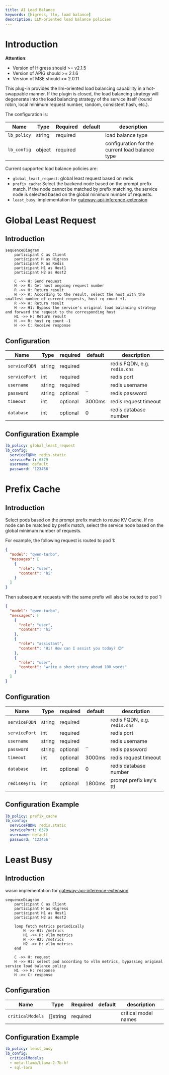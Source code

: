 ```yaml
---
title: AI Load Balance
keywords: [higress, llm, load balance]
description: LLM-oriented load balance policies
---
```


# Introduction

**Attention**: 
- Version of Higress should >= v2.1.5
- Version of APIG should >= 2.1.6
- Version of MSE should >= 2.0.11

This plug-in provides the llm-oriented load balancing capability in a hot-swappable manner. If the plugin is closed, the load balancing strategy will degenerate into the load balancing strategy of the service itself (round robin, local minimum request number, random, consistent hash, etc.).

The configuration is:

| Name                | Type         | Required          | default       | description                                 |
|--------------------|-----------------|------------------|-------------|-------------------------------------|
| `lb_policy`      | string          | required              |             | load balance type    |
| `lb_config`      | object          | required              |             | configuration for the current load balance type    |

Current supported load balance policies are:

- `global_least_request`: global least request based on redis
- `prefix_cache`: Select the backend node based on the prompt prefix match. If the node cannot be matched by prefix matching, the service node is selected based on the global minimum number of requests.
- `least_busy`: implementation for [gateway-api-inference-extension](https://github.com/kubernetes-sigs/gateway-api-inference-extension/blob/main/README.md)

# Global Least Request
## Introduction

```mermaid
sequenceDiagram
	participant C as Client
	participant H as Higress
	participant R as Redis
	participant H1 as Host1
	participant H2 as Host2

	C ->> H: Send request
	H ->> R: Get host ongoing request number
	R ->> H: Return result
	H ->> R: According to the result, select the host with the smallest number of current requests, host rq count +1.
	R ->> H: Return result
	H ->> H1: Bypass the service's original load balancing strategy and forward the request to the corresponding host
	H1 ->> H: Return result
	H ->> R: host rq count -1
	H ->> C: Receive response
```

## Configuration

| Name                | Type         | required          | default       | description                                 |
|--------------------|-----------------|------------------|-------------|-------------------------------------|
| `serviceFQDN`      | string          | required              |             | redis FQDN, e.g.  `redis.dns`    |
| `servicePort`      | int             | required              |             | redis port                      |
| `username`         | string          | required              |             | redis username                         |
| `password`         | string          | optional              | ``          | redis password                           |
| `timeout`          | int             | optional              | 3000ms      | redis request timeout                    |
| `database`         | int             | optional              | 0           | redis database number                      |

## Configuration Example

```yaml
lb_policy: global_least_request
lb_config:
  serviceFQDN: redis.static
  servicePort: 6379
  username: default
  password: '123456'
```

# Prefix Cache
## Introduction
Select pods based on the prompt prefix match to reuse KV Cache. If no node can be matched by prefix match, select the service node based on the global minimum number of requests.

For example, the following request is routed to pod 1:

```json
{
  "model": "qwen-turbo",
  "messages": [
    {
      "role": "user",
      "content": "hi"
    }
  ]
}
```

Then subsequent requests with the same prefix will also be routed to pod 1:

```json
{
  "model": "qwen-turbo",
  "messages": [
    {
      "role": "user",
      "content": "hi"
    },
    {
      "role": "assistant",
      "content": "Hi! How can I assist you today? 😊"
    },
    {
      "role": "user",
      "content": "write a short story aboud 100 words"
    }
  ]
}
```

## Configuration

| Name               | Type            | required              | default     | description                     |
|--------------------|-----------------|-----------------------|-------------|---------------------------------|
| `serviceFQDN`      | string          | required              |             | redis FQDN, e.g.  `redis.dns`   |
| `servicePort`      | int             | required              |             | redis port                      |
| `username`         | string          | required              |             | redis username                  |
| `password`         | string          | optional              | ``          | redis password                  |
| `timeout`          | int             | optional              | 3000ms      | redis request timeout           |
| `database`         | int             | optional              | 0           | redis database number           |
| `redisKeyTTL`      | int             | optional              | 1800ms      | prompt prefix key's ttl         |

## Configuration Example

```yaml
lb_policy: prefix_cache
lb_config:
  serviceFQDN: redis.static
  servicePort: 6379
  username: default
  password: '123456'
```

# Least Busy
## Introduction

wasm implementation for [gateway-api-inference-extension](https://github.com/kubernetes-sigs/gateway-api-inference-extension/blob/main/README.md)

```mermaid
sequenceDiagram
	participant C as Client
	participant H as Higress
	participant H1 as Host1
	participant H2 as Host2

	loop fetch metrics periodically
		H ->> H1: /metrics
		H1 ->> H: vllm metrics
		H ->> H2: /metrics
		H2 ->> H: vllm metrics
	end

	C ->> H: request
	H ->> H1: select pod according to vllm metrics, bypassing original service load balance policy
	H1 ->> H: response
	H ->> C: response
```

<!-- flowchart for pod selection:

![](https://github.com/kubernetes-sigs/gateway-api-inference-extension/blob/main/docs/scheduler-flowchart.png) -->

## Configuration

| Name                | Type         | Required          | default       | description                                 |
|--------------------|-----------------|------------------|-------------|-------------------------------------|
| `criticalModels`      | []string          | required              |             | critical model names    |

## Configuration Example

```yaml
lb_policy: least_busy
lb_config:
  criticalModels:
  - meta-llama/Llama-2-7b-hf
  - sql-lora
```
